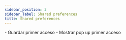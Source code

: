```yaml
---
sidebar_position: 3
sidebar_label: Shared preferences
title: Shared preferences
---
```


<div class="justify-text">
- Guardar primer acceso
- Mostrar pop up primer acceso
</div>